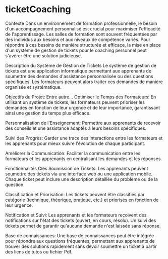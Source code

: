 # ticketCoaching

Contexte 
Dans un environnement de formation professionnelle, le besoin d'un accompagnement personnalisé est crucial pour maximiser l'efficacité de l'apprentissage. Les salles de formation sont souvent fréquentées par des individus aux besoins et aux niveaux de compétence variés. Pour répondre à ces besoins de manière structurée et efficace, la mise en place d'un système de gestion de tickets pour le coaching personnel peut s'avérer être une solution judicieuse.

Description du Système de Gestion de Tickets
Le système de gestion de tickets est une application informatique permettant aux apprenants de soumettre des demandes d'assistance personnalisée ou des questions spécifiques. Les formateurs peuvent alors traiter ces demandes de manière organisée et systématique.

Objectifs du Projet: Entre autre…
Optimiser le Temps des Formateurs: En utilisant un système de tickets, les formateurs peuvent prioriser les demandes en fonction de leur urgence et de leur importance, garantissant ainsi une gestion du temps plus efficace.

Personnalisation de l'Enseignement: Permettre aux apprenants de recevoir des conseils et une assistance adaptés à leurs besoins spécifiques.

Suivi des Progrès: Garder une trace des interactions entre les formateurs et les apprenants pour mieux suivre l'évolution de chaque participant.

Améliorer la Communication: Faciliter la communication entre les formateurs et les apprenants en centralisant les demandes et les réponses.

Fonctionnalités Clés
Soumission de Tickets: Les apprenants peuvent soumettre des tickets via une interface web ou une application mobile. Chaque ticket peut inclure une description détaillée du problème ou de la question.

Classification et Priorisation: Les tickets peuvent être classifiés par catégorie (technique, théorique, pratique, etc.) et priorisés en fonction de leur urgence.

Notification et Suivi: Les apprenants et les formateurs reçoivent des notifications sur l'état des tickets (ouvert, en cours, résolu). Un suivi des tickets permet de garantir qu'aucune demande n'est laissée sans réponse.

Base de connaissances: Une base de connaissances peut être intégrée pour répondre aux questions fréquentes, permettant aux apprenants de trouver des solutions rapidement sans devoir soumettre un ticket à partir des liens de tutos ou fichier Pdf.
